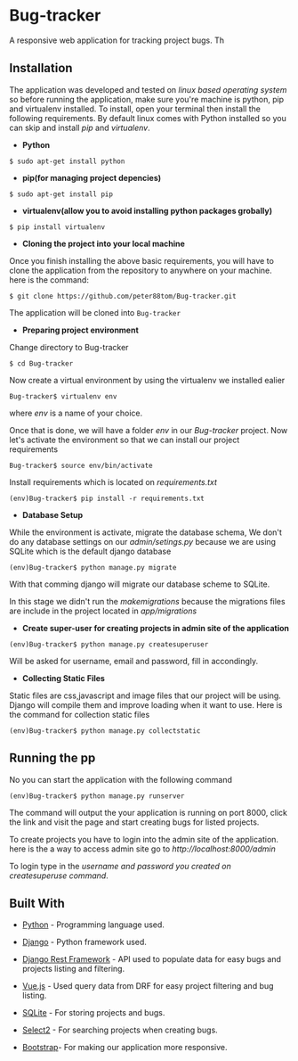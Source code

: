 # Bug-tracker
A responsive web application for tracking project bugs. Th


## Installation
The application was developed and tested on *linux based operating system* so before running the application, make sure you're machine is python, pip and virtualenv installed. To install, open your terminal then install the following requirements. By default linux comes with Python installed so you can skip and install *pip* and *virtualenv*.

* **Python**
```
$ sudo apt-get install python
```
* **pip(for managing project depencies)**
```
$ sudo apt-get install pip
```
* **virtualenv(allow you to avoid installing python packages grobally)**
```
$ pip install virtualenv
```


* **Cloning the project into your local machine**

Once you finish installing the above basic requirements, you will have to clone the application from the repository to anywhere on your machine. here is the command:
```
$ git clone https://github.com/peter88tom/Bug-tracker.git
```

The application will be cloned into ```Bug-tracker```


* **Preparing project environment**

Change directory to Bug-tracker
```
$ cd Bug-tracker
```

Now create a virtual environment by using the virtualenv we installed ealier
```
Bug-tracker$ virtualenv env
```
where *env* is a name of your choice.

Once that is done, we will have a folder *env* in our *Bug-tracker* project. Now let's  activate the environment so that we can install our project requirements
```
Bug-tracker$ source env/bin/activate
```

Install requirements which  is located on *requirements.txt*
```
(env)Bug-tracker$ pip install -r requirements.txt
```


* **Database Setup**

While the environment is activate, migrate the database schema, We don't do any database settings on our *admin/setings.py* because we are using SQLite which is the default django database 

```
(env)Bug-tracker$ python manage.py migrate
```

With that comming django will migrate our database scheme to SQLite.

In this stage we didn't run the *makemigrations* because the migrations files are include in the project located in *app/migrations*


* **Create super-user for creating projects in admin site of the application**
```
(env)Bug-tracker$ python manage.py createsuperuser
```

Will be asked for username, email and password, fill in accondingly.

* **Collecting Static Files**

Static files are css,javascript and image files that our project will be using. Django will compile them and improve loading when it want to use. Here is the command for collection static files

```
(env)Bug-tracker$ python manage.py collectstatic
```

## Running the pp

No you can start the application with the following command
```
(env)Bug-tracker$ python manage.py runserver
```

The command will output the your application is running on port 8000, click the link and visit the page and start creating bugs for listed projects. 

To create projects you have to login into the admin site of the application. here is the a way to access admin site go to *http://localhost:8000/admin*

To login type in the *username and password you created on createsuperuse command*.



## Built With

* [Python](https://docs.python.org/2/index.html) - Programming language used.

* [Django](https://docs.djangoproject.com/en/1.11/) - Python framework used.

* [Django Rest Framework](http://www.django-rest-framework.org/) - API used to populate data for easy bugs and projects listing and filtering.

* [Vue.js](https://vuejs.org/v2/guide/) - Used query data from DRF for easy project filtering and bug listing.

* [SQLite](https://www.sqlite.org/docs.html) - For storing projects and bugs.

* [Select2](https://select2.org/) - For searching projects when creating bugs.

* [Bootstrap](https://getbootstrap.com/docs/4.0/getting-started/introduction/)- For making our application more responsive.

